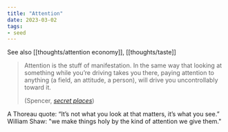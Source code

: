 ```yaml
---
title: "Attention"
date: 2023-03-02
tags:
- seed
---
```


See also [[thoughts/attention economy]], [[thoughts/taste]]

> Attention is the stuff of manifestation. In the same way that looking at something while you’re driving takes you there, paying attention to anything (a field, an attitude, a person), will drive you uncontrollably toward it.
> 
> (Spencer, *[secret places](https://spencerchang.substack.com/p/secret-places)*)

A Thoreau quote: “It’s not what you look at that matters, it’s what you see.” William Shaw: "we make things holy by the kind of attention we give them."